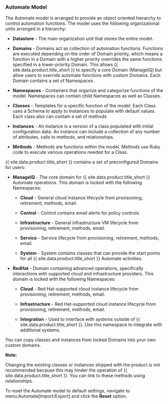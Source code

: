 ### Automate Model

The Automate model is arranged to provide an object oriented hierarchy
to control automation functions. The model uses the following
organizational units arranged in a hierarchy:

  - **Datastore** - The main organization unit that stores the entire
    model.

  - **Domains** - Domains act as collection of automation functions.
    Functions are executed depending on the order of Domain priority,
    which means a function in a Domain with a higher priority overrides
    the same functions specified in a lower-priority Domain. This allows
    {{ site.data.product.title_short }} to specify a core Domain (ManageIQ) but allow users
    to override automate functions with custom Domains. Each Domain
    contains a set of Namespaces.

  - **Namespaces** - Containers that organize and categorize functions
    of the model. Namespaces can contain child Namespaces as well as
    Classes.

  - **Classes** - Templates for a specific function of the model. Each
    Class uses a Schema to apply to Instances to populate with default
    values. Each class also can contain a set of methods.

  - **Instances** - An instance is a version of a class populated with
    initial configuration data. An instance can include a collection of
    any number of attributes, calls to methods, and relationships.

  - **Methods** - Methods are functions within the model. Methods use
    Ruby code to execute various operations needed for a Class.

{{ site.data.product.title_short }} contains a set of preconfigured Domains for users:

  - **ManageIQ** - The core domain for {{ site.data.product.title_short }} Automate
    operations. This domain is locked with the following Namespaces:

      - **Cloud** - General cloud instance lifecycle from provisioning,
        retirement, methods, email.

      - **Control** - Control contains email alerts for policy controls.

      - **Infrastructure** - General infrastructure VM lifecycle from
        provisioning, retirement, methods, email.

      - **Service** - Service lifecycle from provisioning, retirement,
        methods, email.

      - **System** - System contains classes that can provide the start
        points for all {{ site.data.product.title_short }} Automate activities.

  - **RedHat** - Domain containing advanced operations, specifically
    interactions with supported cloud and infrastructure providers. This
    domain is locked with the following Namespaces:

      - **Cloud** - Red Hat-supported cloud instance lifecycle from
        provisioning, retirement, methods, email.

      - **Infrastructure** - Red Hat-supported cloud instance lifecycle
        from provisioning, retirement, methods, email.

      - **Integration** - Used to interface with systems outside of
        {{ site.data.product.title_short }}. Use this namespace to integrate with additional
        systems.

You can copy classes and instances from locked Domains into your own
custom domains.

**Note:**

Changing the existing classes or instances shipped with the product is
not recommended because this may hinder the operation of
{{ site.data.product.title_short }}. You can link to these methods using relationships.

To reset the Automate model to default settings, navigate to
menu:Automate\[Import/Export\] and click the **Reset** option.
